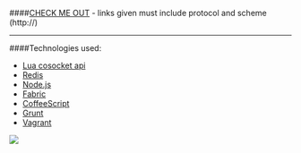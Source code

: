 ####[CHECK ME OUT](http://ec2-52-24-108-248.us-west-2.compute.amazonaws.com/) - links given must include protocol and scheme (http://)

---

####Technologies used:

- [Lua cosocket api](https://github.com/openresty/lua-nginx-module)
- [Redis](http://redis.io/)
- [Node.js](https://nodejs.org/)
- [Fabric](http://www.fabfile.org/)
- [CoffeeScript](http://coffeescript.org/)
- [Grunt](http://gruntjs.com/)
- [Vagrant](https://www.vagrantup.com/)

![](http://i.imgur.com/1XG2zIm.jpg)
